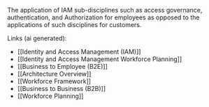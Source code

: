 The application of IAM sub-disciplines such as access governance, authentication, and Authorization for employees as opposed to the applications of such disciplines for customers.

Links (ai generated):
 - [[Identity and Access Management (IAM)]]
 - [[Identity and Access Management Workforce Planning]]
 - [[Business to Employee (B2E)]]
 - [[Architecture Overview]]
 - [[Workforce Framework]]
 - [[Business to Business (B2B)]]
 - [[Workforce Planning]]
